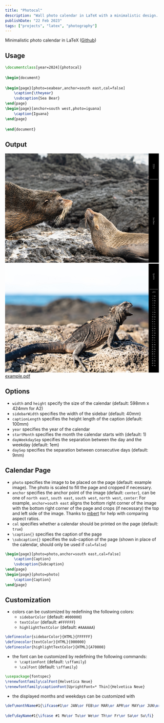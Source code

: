 ```yaml
---
title: "Photocal"
description: "Wall photo calendar in LaTeX with a minimalistic design. Written with TikZ."
publishDate: "22 Feb 2023"
tags: ["projects", "latex", "photography"]
---
```


Minimalistic photo calendar in LaTeX ([Github](https://github.com/wirhabenzeit/photocal))

## Usage

```latex
\documentclass[year=2024]{photocal}

\begin{document}

\begin{page}[photo=seabear,anchor=south east,cal=false]
    \caption{\theyear}
    \subcaption{Sea Bear}
\end{page}
\begin{page}[anchor=south west,photo=iguana]
    \caption{Iguana}
\end{page}

\end{document}
```

## Output

![Example title](./example-0.jpg)
![Example Jan](./example-1.jpg)
[example.pdf](./example.pdf)

## Options

- `width` and `height` specify the size of the calendar (default: 598mm x 424mm for A2)
- `sidebarWidth` specifies the width of the sidebar (default: 40mm)
- `captionLength` specifies the height length of the caption (default: 100mm)
- `year` specifies the year of the calendar
- `startMonth` specifies the month the calendar starts with (default: 1)
- `dayWeekdaySep` specifies the separation between the day and the weekday (default: 1em)
- `daySep` specifies the separation between consecutive days (default: 9mm)

## Calendar Page

- `photo` specifies the image to be placed on the page (default: example image). The photo is scaled to fill the page and cropped if necessary.
- `anchor` specifies the anchor point of the image (default: `center`), can be one of `north east`, `south east`, `south west`, `north west`, `center`: For example, `anchor=south east` aligns the bottom right corner of the image with the bottom right corner of the page and crops (if necessary) the top and left side of the image. Thanks to [mbert](https://tex.stackexchange.com/questions/702331/how-to-compare-aspect-ratios/702336#702336) for help with comparing aspect ratios.
- `cal` specifies whether a calendar should be printed on the page (default: `true`)
- `\caption{}` specifies the caption of the page
- `\subcaption{}` specifies the sub-caption of the page (shown in place of the calendar, should only be used if `cal=false`)

```latex
\begin{page}[photo=photo,anchor=south east,cal=false]
    \caption{Caption}
    \subcaption{Subcaption}
\end{page}
\begin{page}[photo=photo]
    \caption{Caption}
\end{page}
```

## Customization

- colors can be customized by redefining the following colors:
  - `sidebarColor` (default: `#000000`)
  - `textColor` (default: `#FFFFFF`)
  - `highlightTextColor` (default: `#AAAAAA`)

```latex
\definecolor{sidebarColor}{HTML}{FFFFFF}
\definecolor{textColor}{HTML}{000000}
\definecolor{highlightTextColor}{HTML}{A70000}
```

- the font can be customized by redefining the following commands:
  - `\captionFont` (default: `\sffamily`)
  - `\calFont` (default: `\sffamily`)

```latex
\usepackage{fontspec}
\renewfontfamily\calFont{Helvetica Neue}
\renewfontfamily\captionFont[UprightFont=* Thin]{Helvetica Neue}
```

- the displayed months and weekdays can be customized with

```latex
\def\monthName#1{\ifcase#1\or JAN\or FEB\or MAR\or APR\or MAY\or JUN\or JUL\or AUG\or SEP\or OCT\or NOV\or DEC\fi}

\def\dayName#1{\ifcase #1 Mo\or Tu\or We\or Th\or Fr\or Sa\or Su\fi}
```
